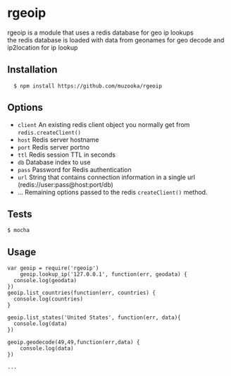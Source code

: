 # rgeoip

rgeoip is a module that uses a redis database for geo ip lookups  
the redis database is loaded with data from geonames for geo decode and ip2location for ip lookup

## Installation

	  $ npm install https://github.com/muzooka/rgeoip

## Options
  
  - `client` An existing redis client object you normally get from `redis.createClient()`
  - `host` Redis server hostname
  - `port` Redis server portno
  - `ttl` Redis session TTL in seconds
  - `db` Database index to use
  - `pass` Password for Redis authentication
  - `url` String that contains connection information in a single url (redis://user:pass@host:port/db)
  - ...    Remaining options passed to the redis `createClient()` method.


##  Tests

    $ mocha  

## Usage

    var geoip = require('rgeoip')  
	 	geoip.lookup_ip('127.0.0.1', function(err, geodata) {
      console.log(geodata)
    })
    geoip.list_countries(function(err, countries) {
      console.log(countries)
    }

    geoip.list_states('United States', function(err, data){
      console.log(data)
    })

    geoip.geodecode(49,49,function(err,data) {
        console.log(data)
    })

    ...

